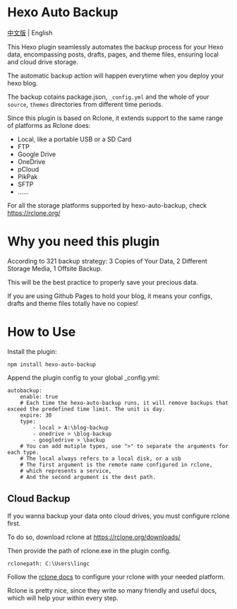 # Hexo Auto Backup

[中文版](readme_cn.md) | English

This Hexo plugin seamlessly automates the backup process for your Hexo data, encompassing posts, drafts, pages, and theme files, ensuring local and cloud drive storage.

The automatic backup action will happen everytime when you deploy your hexo blog.

The backup cotains package.json, `_config.yml` and the whole of your `source`, `themes` directories from different time periods.

Since this plugin is based on Rclone, it extends support to the same range of platforms as Rclone does:

- Local, like a portable USB or a SD Card
- FTP
- Google Drive
- OneDrive
- pCloud
- PikPak
- SFTP
- ......

For all the storage platforms supported by hexo-auto-backup, check https://rclone.org/

# Why you need this plugin

According to 321 backup strategy: 3 Copies of Your Data, 2 Different Storage Media, 1 Offsite Backup.

This will be the best practice to properly save your precious data.

If you are using Github Pages to hold your blog, it means your configs, drafts and theme files totally have no copies!

# How to Use

Install the plugin:

`npm install hexo-auto-backup`

Append the plugin config to your global _config.yml: 

```
autobackup:
    enable: true
    # Each time the hexo-auto-backup runs, it will remove backups that exceed the predefined time limit. The unit is day.
    expire: 30
    type:
        - local > A:\blog-backup
        - onedrive > \blog-backup
        - googledrive > \backup
    # You can add mutiple types, use ">" to separate the arguments for each type.
    # The local always refers to a local disk, or a usb
    # The first argument is the remote name configured in rclone,
    # which represents a service,
    # And the second argument is the dest path.
```

## Cloud Backup

If you wanna backup your data onto cloud drives, you must configure rclone first.

To do so, download rclone at https://rclone.org/downloads/

Then provide the path of rclone.exe in the plugin config.

```
rclonepath: C:\Users\lingc
```

Follow the [rclone docs](https://rclone.org/docs/) to configure your rclone with your needed platform.

Rclone is pretty nice, since they write so many friendly and useful docs, which will help your within every step.

